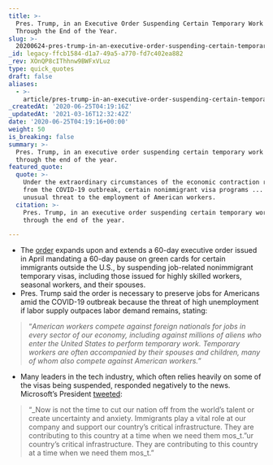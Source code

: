 ```yaml
---
title: >-
  Pres. Trump, in an Executive Order Suspending Certain Temporary Work Visas
  Through the End of the Year.
slug: >-
  20200624-pres-trump-in-an-executive-order-suspending-certain-temporary-work-visas-through-the-end-of-the-year
_id: legacy-ffcb1584-d1a7-49a5-a770-fd7c402ea882
_rev: XOnQP8cIThhnw9BWFxVLuz
type: quick_quotes
draft: false
aliases:
  - >-
    article/pres-trump-in-an-executive-order-suspending-certain-temporary-work-visas-through-the-end-of-the-year/
_createdAt: '2020-06-25T04:19:16Z'
_updatedAt: '2021-03-16T12:32:42Z'
date: '2020-06-25T04:19:16+00:00'
weight: 50
is_breaking: false
summary: >-
  Pres. Trump, in an executive order suspending certain temporary work visas
  through the end of the year.
featured_quote:
  quote: >-
    Under the extraordinary circumstances of the economic contraction resulting
    from the COVID-19 outbreak, certain nonimmigrant visa programs ... pose an
    unusual threat to the employment of American workers.
  citation: >-
    Pres. Trump, in an executive order suspending certain temporary work visas
    through the end of the year.

---
```

* The [order](https://www.whitehouse.gov/presidential-actions/proclamation-suspending-entry-aliens-present-risk-u-s-labor-market-following-coronavirus-outbreak/) expands upon and extends a 60-day executive order issued in April mandating a 60-day pause on green cards for certain immigrants outside the U.S., by suspending job-related nonimmigrant temporary visas, including those issued for highly skilled workers, seasonal workers, and their spouses.
* Pres. Trump said the order is necessary to preserve jobs for Americans amid the COVID-19 outbreak because the threat of high unemployment if labor supply outpaces labor demand remains, stating:

> “_American workers compete against foreign nationals for jobs in every sector of our economy, including against millions of aliens who enter the United States to perform temporary work. Temporary workers are often accompanied by their spouses and children, many of whom also compete against American workers.”_

* Many leaders in the tech industry, which often relies heavily on some of the visas being suspended, responded negatively to the news. Microsoft’s President [tweeted](https://twitter.com/BradSmi/status/1275232627453288450):

> “_Now is not the time to cut our nation off from the world’s talent or create uncertainty and anxiety. Immigrants play a vital role at our company and support our country’s critical infrastructure. They are contributing to this country at a time when we need them mos_t.”ur country’s critical infrastructure. They are contributing to this country at a time when we need them mos_t.”